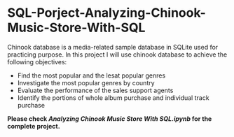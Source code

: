 # SQL-Porject-Analyzing-Chinook-Music-Store-With-SQL
Chinook database is a media-related sample database in SQLite used for practicing purpose. In this project I will use chinook database to achieve the following objectives:

- Find the most popular and the lesat popular genres
- Investigate the most popular genres by country
- Evaluate the performance of the sales support agents
- Identify the portions of whole album purchase and individual track purchase

**Please check *Analyzing Chinook Music Store With SQL.ipynb* for the complete project.**
